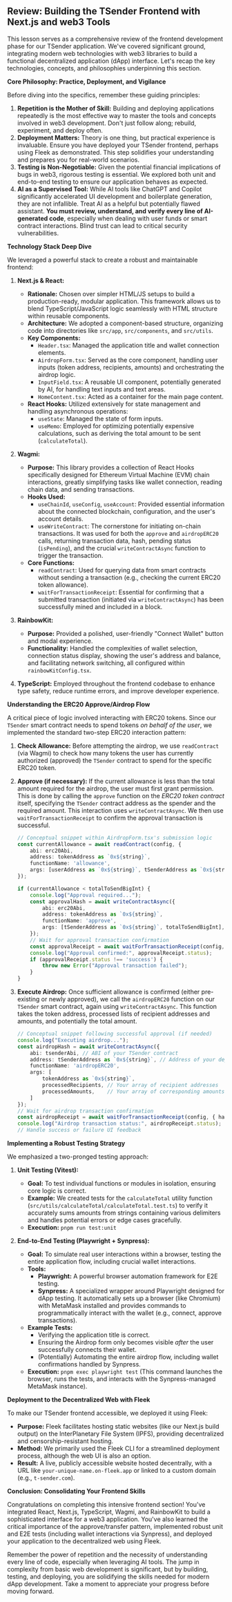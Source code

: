 ## Review: Building the TSender Frontend with Next.js and web3 Tools

This lesson serves as a comprehensive review of the frontend development phase for our TSender application. We've covered significant ground, integrating modern web technologies with web3 libraries to build a functional decentralized application (dApp) interface. Let's recap the key technologies, concepts, and philosophies underpinning this section.

**Core Philosophy: Practice, Deployment, and Vigilance**

Before diving into the specifics, remember these guiding principles:

1.  **Repetition is the Mother of Skill:** Building and deploying applications repeatedly is the most effective way to master the tools and concepts involved in web3 development. Don't just follow along; rebuild, experiment, and deploy often.
2.  **Deployment Matters:** Theory is one thing, but practical experience is invaluable. Ensure you have deployed your TSender frontend, perhaps using Fleek as demonstrated. This step solidifies your understanding and prepares you for real-world scenarios.
3.  **Testing is Non-Negotiable:** Given the potential financial implications of bugs in web3, rigorous testing is essential. We explored both unit and end-to-end testing to ensure our application behaves as expected.
4.  **AI as a Supervised Tool:** While AI tools like ChatGPT and Copilot significantly accelerated UI development and boilerplate generation, they are not infallible. Treat AI as a helpful but potentially flawed assistant. **You must review, understand, and verify every line of AI-generated code**, especially when dealing with user funds or smart contract interactions. Blind trust can lead to critical security vulnerabilities.

**Technology Stack Deep Dive**

We leveraged a powerful stack to create a robust and maintainable frontend:

1.  **Next.js & React:**
    *   **Rationale:** Chosen over simpler HTML/JS setups to build a production-ready, modular application. This framework allows us to blend TypeScript/JavaScript logic seamlessly with HTML structure within reusable components.
    *   **Architecture:** We adopted a component-based structure, organizing code into directories like `src/app`, `src/components`, and `src/utils`.
    *   **Key Components:**
        *   `Header.tsx`: Managed the application title and wallet connection elements.
        *   `AirdropForm.tsx`: Served as the core component, handling user inputs (token address, recipients, amounts) and orchestrating the airdrop logic.
        *   `InputField.tsx`: A reusable UI component, potentially generated by AI, for handling text inputs and text areas.
        *   `HomeContent.tsx`: Acted as a container for the main page content.
    *   **React Hooks:** Utilized extensively for state management and handling asynchronous operations:
        *   `useState`: Managed the state of form inputs.
        *   `useMemo`: Employed for optimizing potentially expensive calculations, such as deriving the total amount to be sent (`calculateTotal`).

2.  **Wagmi:**
    *   **Purpose:** This library provides a collection of React Hooks specifically designed for Ethereum Virtual Machine (EVM) chain interactions, greatly simplifying tasks like wallet connection, reading chain data, and sending transactions.
    *   **Hooks Used:**
        *   `useChainId`, `useConfig`, `useAccount`: Provided essential information about the connected blockchain, configuration, and the user's account details.
        *   `useWriteContract`: The cornerstone for initiating on-chain transactions. It was used for both the `approve` and `airdropERC20` calls, returning transaction data, hash, pending status (`isPending`), and the crucial `writeContractAsync` function to trigger the transaction.
    *   **Core Functions:**
        *   `readContract`: Used for querying data from smart contracts without sending a transaction (e.g., checking the current ERC20 token allowance).
        *   `waitForTransactionReceipt`: Essential for confirming that a submitted transaction (initiated via `writeContractAsync`) has been successfully mined and included in a block.

3.  **RainbowKit:**
    *   **Purpose:** Provided a polished, user-friendly "Connect Wallet" button and modal experience.
    *   **Functionality:** Handled the complexities of wallet selection, connection status display, showing the user's address and balance, and facilitating network switching, all configured within `rainbowKitConfig.tsx`.

4.  **TypeScript:** Employed throughout the frontend codebase to enhance type safety, reduce runtime errors, and improve developer experience.

**Understanding the ERC20 Approve/Airdrop Flow**

A critical piece of logic involved interacting with ERC20 tokens. Since our `TSender` smart contract needs to spend tokens *on behalf of the user*, we implemented the standard two-step ERC20 interaction pattern:

1.  **Check Allowance:** Before attempting the airdrop, we use `readContract` (via Wagmi) to check how many tokens the user has currently authorized (approved) the `TSender` contract to spend for the specific ERC20 token.
2.  **Approve (if necessary):** If the current allowance is less than the total amount required for the airdrop, the user must first grant permission. This is done by calling the `approve` function on the *ERC20 token contract* itself, specifying the `TSender` contract address as the spender and the required amount. This interaction uses `writeContractAsync`. We then use `waitForTransactionReceipt` to confirm the approval transaction is successful.

    ```typescript
    // Conceptual snippet within AirdropForm.tsx's submission logic
    const currentAllowance = await readContract(config, {
        abi: erc20Abi,
        address: tokenAddress as `0x${string}`,
        functionName: 'allowance',
        args: [userAddress as `0x${string}`, tSenderAddress as `0x${string}`], // Check allowance for TSender
    });

    if (currentAllowance < totalToSendBigInt) {
        console.log("Approval required...");
        const approvalHash = await writeContractAsync({
            abi: erc20Abi,
            address: tokenAddress as `0x${string}`,
            functionName: 'approve',
            args: [tSenderAddress as `0x${string}`, totalToSendBigInt], // Grant approval to TSender
        });
        // Wait for approval transaction confirmation
        const approvalReceipt = await waitForTransactionReceipt(config, { hash: approvalHash });
        console.log("Approval confirmed:", approvalReceipt.status);
        if (approvalReceipt.status !== 'success') {
            throw new Error("Approval transaction failed");
        }
    }
    ```

3.  **Execute Airdrop:** Once sufficient allowance is confirmed (either pre-existing or newly approved), we call the `airdropERC20` function on our `TSender` smart contract, again using `writeContractAsync`. This function takes the token address, processed lists of recipient addresses and amounts, and potentially the total amount.

    ```typescript
    // Conceptual snippet following successful approval (if needed)
    console.log("Executing airdrop...");
    const airdropHash = await writeContractAsync({
        abi: tsenderAbi, // ABI of your TSender contract
        address: tSenderAddress as `0x${string}`, // Address of your deployed TSender contract
        functionName: 'airdropERC20',
        args: [
            tokenAddress as `0x${string}`,
            processedRecipients, // Your array of recipient addresses
            processedAmounts,    // Your array of corresponding amounts (as BigInts)
        ]
    });
    // Wait for airdrop transaction confirmation
    const airdropReceipt = await waitForTransactionReceipt(config, { hash: airdropHash });
    console.log("Airdrop transaction status:", airdropReceipt.status);
    // Handle success or failure UI feedback
    ```

**Implementing a Robust Testing Strategy**

We emphasized a two-pronged testing approach:

1.  **Unit Testing (Vitest):**
    *   **Goal:** To test individual functions or modules in isolation, ensuring core logic is correct.
    *   **Example:** We created tests for the `calculateTotal` utility function (`src/utils/calculateTotal/calculateTotal.test.ts`) to verify it accurately sums amounts from strings containing various delimiters and handles potential errors or edge cases gracefully.
    *   **Execution:** `pnpm run test:unit`

2.  **End-to-End Testing (Playwright + Synpress):**
    *   **Goal:** To simulate real user interactions within a browser, testing the entire application flow, including crucial wallet interactions.
    *   **Tools:**
        *   **Playwright:** A powerful browser automation framework for E2E testing.
        *   **Synpress:** A specialized wrapper around Playwright designed for dApp testing. It automatically sets up a browser (like Chromium) with MetaMask installed and provides commands to programmatically interact with the wallet (e.g., connect, approve transactions).
    *   **Example Tests:**
        *   Verifying the application title is correct.
        *   Ensuring the Airdrop form only becomes visible *after* the user successfully connects their wallet.
        *   (Potentially) Automating the entire airdrop flow, including wallet confirmations handled by Synpress.
    *   **Execution:** `pnpm exec playwright test` (This command launches the browser, runs the tests, and interacts with the Synpress-managed MetaMask instance).

**Deployment to the Decentralized Web with Fleek**

To make our TSender frontend accessible, we deployed it using Fleek:

*   **Purpose:** Fleek facilitates hosting static websites (like our Next.js build output) on the InterPlanetary File System (IPFS), providing decentralized and censorship-resistant hosting.
*   **Method:** We primarily used the Fleek CLI for a streamlined deployment process, although the web UI is also an option.
*   **Result:** A live, publicly accessible website hosted decentrally, with a URL like `your-unique-name.on-fleek.app` or linked to a custom domain (e.g., `t-sender.com`).

**Conclusion: Consolidating Your Frontend Skills**

Congratulations on completing this intensive frontend section! You've integrated React, Next.js, TypeScript, Wagmi, and RainbowKit to build a sophisticated interface for a web3 application. You've also learned the critical importance of the approve/transfer pattern, implemented robust unit and E2E tests (including wallet interactions via Synpress), and deployed your application to the decentralized web using Fleek.

Remember the power of repetition and the necessity of understanding every line of code, especially when leveraging AI tools. The jump in complexity from basic web development is significant, but by building, testing, and deploying, you are solidifying the skills needed for modern dApp development. Take a moment to appreciate your progress before moving forward.
